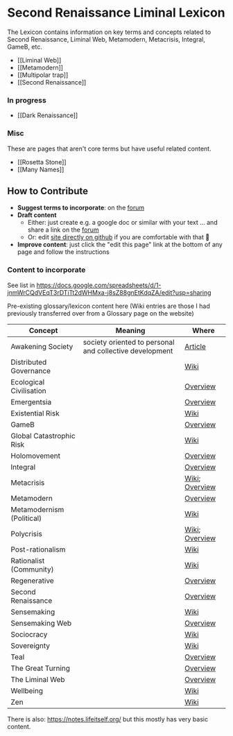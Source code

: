 # Second Renaissance Liminal Lexicon

The Lexicon contains information on key terms and concepts related to Second Renaissance, Liminal Web, Metamodern, Metacrisis, Integral, GameB, etc.

- [[Liminal Web]]
- [[Metamodern]]
- [[Multipolar trap]]
- [[Second Renaissance]]

### In progress

- [[Dark Renaissance]]

### Misc

These are pages that aren't core terms but have useful related content.

- [[Rosetta Stone]]
- [[Many Names]]


## How to Contribute

- **Suggest terms to incorporate**: on the [forum](https://forum.secondrenaissance.net/t/suggestions-for-terms-for-the-lexicon/215)
- **Draft content**
  - Either: just create e.g. a google doc or similar with your text ... and share a link on the [forum](https://forum.secondrenaissance.net/t/suggestions-for-terms-for-the-lexicon/215)
  - Or: edit [site directly on github](https://github.com/life-itself/lexicon) if you are comfortable with that 🙂
- **Improve content**: just click the "edit this page" link at the bottom of any page and follow the instructions

### Content to incorporate

See list in https://docs.google.com/spreadsheets/d/1-jnmWrCQdVEqT3rDTiTt2dWHMxa-j8sZ88gnEtKdqZA/edit?usp=sharing

Pre-existing glossary/lexicon content here (Wiki entries are those I had previously transferred over from a Glossary page on the website)

| Concept                   | Meaning | Where                                                               |
| ------------------------- | -------- | ------------------------------------------------------------------- |
| Awakening Society         | society oriented to personal and collective development | [Article](https://lifeitself.org/awakening-society)                            |
| Distributed Governance    |  | [Wiki](https://wiki.secondrenaissance.net/wiki/Distributed_governance)        |
| Ecological Civilisation   |  | [Overview](https://secondrenaissance.net/publications/overview-ecosystem-names#ecological-civilisation) |
| Emergentsia               |  | [Overview](https://secondrenaissance.net/publications/overview-ecosystem-names#emergentsia) |
| Existential Risk          |  | [Wiki](https://wiki.secondrenaissance.net/wiki/Existential_risk)        |
| GameB                     |  | [Overview](https://secondrenaissance.net/publications/overview-ecosystem-names#gameb) |
| Global Catastrophic Risk  |  | [Wiki](https://wiki.secondrenaissance.net/wiki/Global_catastrophic_risk)        |
| Holomovement              |  | [Overview](https://secondrenaissance.net/publications/overview-ecosystem-names#holomovement) |
| Integral                  |  | [Overview](https://secondrenaissance.net/publications/overview-ecosystem-names#integral) |
| Metacrisis                |  | [Wiki](https://wiki.secondrenaissance.net/wiki/Metacrisis); [Overview](https://secondrenaissance.net/publications/overview-ecosystem-names#metacrisis) |
| Metamodern                |  | [Overview](https://secondrenaissance.net/publications/overview-ecosystem-names#metamodern) |
| Metamodernism (Political) |  | [Wiki](https://wiki.secondrenaissance.net/wiki/Metamodernism_(political))        |
| Polycrisis                |  | [Wiki](https://wiki.secondrenaissance.net/wiki/Polycrisis); [Overview](https://secondrenaissance.net/publications/overview-ecosystem-names#polycrisis) |
| Post-rationalism          |  | [Wiki](https://wiki.secondrenaissance.net/wiki/Post-rationalism)        |
| Rationalist (Community)   |  | [Wiki](https://wiki.secondrenaissance.net/wiki/Concept_list)        |
| Regenerative              |  | [Overview](https://secondrenaissance.net/publications/overview-ecosystem-names#regenerative) |
| Second Renaissance        |  | [Overview](https://secondrenaissance.net/publications/overview-ecosystem-names#second-renaissance) |
| Sensemaking               |  | [Wiki](https://wiki.secondrenaissance.net/wiki/Sensemaking)        |
| Sensemaking Web           |  | [Overview](https://secondrenaissance.net/publications/overview-ecosystem-names#sensemaking-web) |
| Sociocracy                |  | [Wiki](https://wiki.secondrenaissance.net/wiki/Sociocracy)        |
| Sovereignty               |  | [Wiki](https://wiki.secondrenaissance.net/wiki/Sovereignty)        |
| Teal                      |  | [Overview](https://secondrenaissance.net/publications/overview-ecosystem-names#teal) |
| The Great Turning         |  | [Overview](https://secondrenaissance.net/publications/overview-ecosystem-names#the-great-turning) |
| The Liminal Web           |  | [Overview](https://secondrenaissance.net/publications/overview-ecosystem-names#the-liminal-web) |
| Wellbeing                 |  | [Wiki](https://wiki.secondrenaissance.net/wiki/Wellbeing)        |
| Zen                       |  | [Wiki](https://wiki.secondrenaissance.net/wiki/Zen)        |

There is also: https://notes.lifeitself.org/ but this mostly has very basic content.
